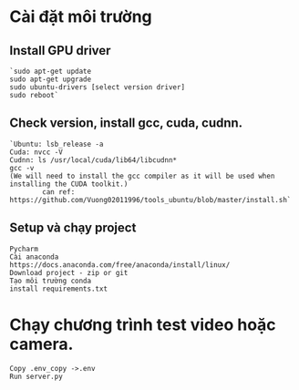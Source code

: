 # Cài đặt môi trường
## Install GPU driver
    `sudo apt-get update
    sudo apt-get upgrade
    sudo ubuntu-drivers [select version driver]
    sudo reboot`

## Check version, install gcc, cuda, cudnn.
    `Ubuntu: lsb_release -a
    Cuda: nvcc -V
    Cudnn: ls /usr/local/cuda/lib64/libcudnn*
    gcc -v
    (We will need to install the gcc compiler as it will be used when installing the CUDA toolkit.)
            can ref: https://github.com/Vuong02011996/tools_ubuntu/blob/master/install.sh`


## Setup và chạy project
    Pycharm
    Cài anaconda
    https://docs.anaconda.com/free/anaconda/install/linux/
    Download project - zip or git
    Tạo môi trường conda 
    install requirements.txt

# Chạy chương trình test video hoặc camera.
    Copy .env_copy ->.env
    Run server.py

